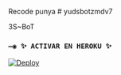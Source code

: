 Recode punya # yudsbotzmdv7

3S~BoT

### `—◉ ✨ ACTIVAR EN HEROKU ✨`
[![Deploy](https://www.herokucdn.com/deploy/button.svg)](https://heroku.com/deploy?template=https://github.com/yudzofc/yudsbotzmdv7)

